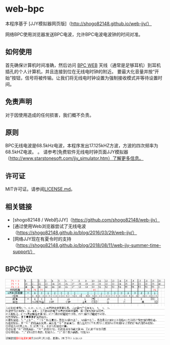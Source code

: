 # web-bpc

本程序基于 [JJY模拟器网页版]（http://shogo82148.github.io/web-jjy/）

网络BPC使用浏览器发送BPC电波，允许BPC电波电波钟的时间对准。

## 如何使用

首先确保计算机时间准确，然后访问  [BPC WEB](http://202.141.176.2/web-bpc/) 
天线（通常是足够耳机）到耳机插孔的个人计算机，并且连接到位在无线电时钟的附近。
要最大化音量并按“开始”按钮，信号将被传输。让我们将无线电时钟设置为强制接收模式并等待设置时间。

## 免责声明

对于因使用造成的任何损害，我们概不负责。

## 原则

BPC无线电波是68.5kHz电波，本程序发出17.125kHZ方波，方波的四次频率为68.5kHZ电波。
。
请参考[免费软件无线电时钟页面JJY模拟器（http://www.starstonesoft.com/jjy_simulator.htm）了解更多信息。

## 许可证

MIT许可证。请参阅[LICENSE.md](LICENSE.md)。

## 相关链接

- [shogo82148 / Web的JJY]（https://github.com/shogo82148/web-jjy）
- [通过使用Web浏览器尝试了无线电波（https://shogo82148.github.io/blog/2016/03/29/web-jjy/）
- [网络JJY现在有夏令时的支持（https://shogo82148.github.io/blog/2018/08/11/web-jjy-summer-time-support/）

## BPC协议

![bpc](bpc.png)
